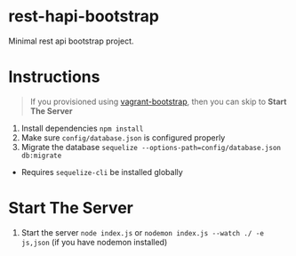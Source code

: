 # rest-hapi-bootstrap
Minimal rest api bootstrap project.

# Instructions
>If you provisioned using [vagrant-bootstrap](https://github.com/Olson3R/vagrant-bootstrap), then you can skip to **Start The Server**

1. Install dependencies `npm install`
2. Make sure `config/database.json` is configured properly
3. Migrate the database `sequelize --options-path=config/database.json db:migrate`
 * Requires `sequelize-cli` be installed globally

# Start The Server
1. Start the server `node index.js` or `nodemon index.js --watch ./ -e js,json` (if you have nodemon installed)
